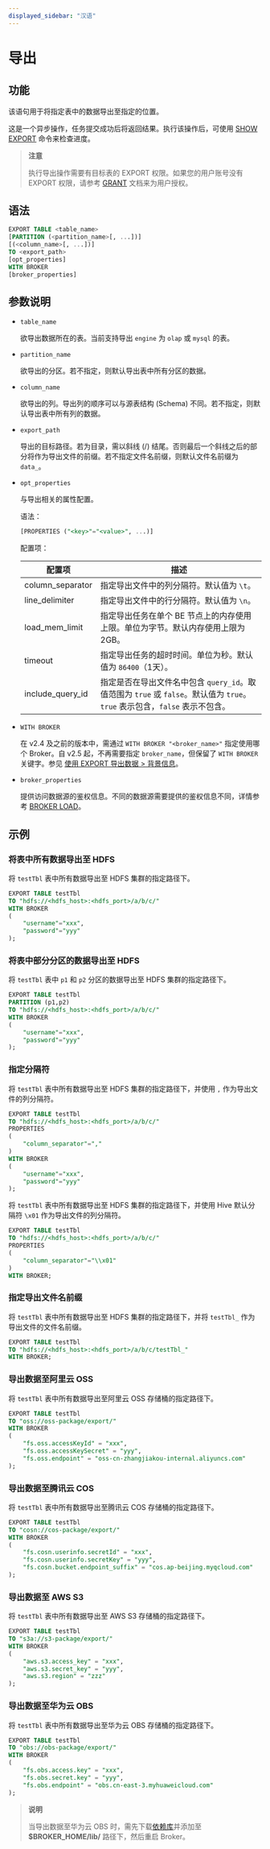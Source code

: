 ```yaml
---
displayed_sidebar: "汉语"
---
```


# 导出

## 功能

该语句用于将指定表中的数据导出至指定的位置。

这是一个异步操作，任务提交成功后将返回结果。执行该操作后，可使用 [SHOW EXPORT](../../../sql-reference/sql-statements/data-manipulation/SHOW_EXPORT.md) 命令来检查进度。

> **注意**
>
> 执行导出操作需要有目标表的 EXPORT 权限。如果您的用户账号没有 EXPORT 权限，请参考 [GRANT](../account-management/GRANT.md) 文档来为用户授权。

## 语法

```sql
EXPORT TABLE <table_name>
[PARTITION (<partition_name>[, ...])]
[(<column_name>[, ...])]
TO <export_path>
[opt_properties]
WITH BROKER
[broker_properties]
```

## 参数说明

- `table_name`

  欲导出数据所在的表。当前支持导出 `engine` 为 `olap` 或 `mysql` 的表。

- `partition_name`

  欲导出的分区。若不指定，则默认导出表中所有分区的数据。

- `column_name`

  欲导出的列。导出列的顺序可以与源表结构 (Schema) 不同。若不指定，则默认导出表中所有列的数据。

- `export_path`

  导出的目标路径。若为目录，需以斜线 (/) 结尾。否则最后一个斜线之后的部分将作为导出文件的前缀。若不指定文件名前缀，则默认文件名前缀为 `data_`。

- `opt_properties`

  与导出相关的属性配置。

  语法：

  ```sql
  [PROPERTIES ("<key>"="<value>", ...)]
  ```

  配置项：

  | **配置项**         | **描述**                                                     |
  | ---------------- | ------------------------------------------------------------ |
  | column_separator | 指定导出文件中的列分隔符。默认值为 `\t`。                       |
  | line_delimiter   | 指定导出文件中的行分隔符。默认值为 `\n`。                       |
  | load_mem_limit   | 指定导出任务在单个 BE 节点上的内存使用上限。单位为字节。默认内存使用上限为 2GB。 |
  | timeout          | 指定导出任务的超时时间。单位为秒。默认值为 `86400`（1天）。  |
  | include_query_id | 指定是否在导出文件名中包含 `query_id`。取值范围为 `true` 或 `false`。默认值为 `true`。`true` 表示包含，`false` 表示不包含。 |

- `WITH BROKER`

  在 v2.4 及之前的版本中，需通过 `WITH BROKER "<broker_name>"` 指定使用哪个 Broker。自 v2.5 起，不再需要指定 `broker_name`，但保留了 `WITH BROKER` 关键字。参见 [使用 EXPORT 导出数据 > 背景信息](../../../unloading/Export.md#背景信息)。

- `broker_properties`

  提供访问数据源的鉴权信息。不同的数据源需要提供的鉴权信息不同，详情参考 [BROKER LOAD](../../../sql-reference/sql-statements/data-manipulation/BROKER_LOAD.md)。

## 示例

### 将表中所有数据导出至 HDFS

将 `testTbl` 表中所有数据导出至 HDFS 集群的指定路径下。

```sql
EXPORT TABLE testTbl 
TO "hdfs://<hdfs_host>:<hdfs_port>/a/b/c/" 
WITH BROKER
(
    "username"="xxx",
    "password"="yyy"
);
```

### 将表中部分分区的数据导出至 HDFS

将 `testTbl` 表中 `p1` 和 `p2` 分区的数据导出至 HDFS 集群的指定路径下。

```sql
EXPORT TABLE testTbl
PARTITION (p1,p2) 
TO "hdfs://<hdfs_host>:<hdfs_port>/a/b/c/" 
WITH BROKER
(
    "username"="xxx",
    "password"="yyy"
);
```

### 指定分隔符

将 `testTbl` 表中所有数据导出至 HDFS 集群的指定路径下，并使用 `,` 作为导出文件的列分隔符。

```sql
EXPORT TABLE testTbl 
TO "hdfs://<hdfs_host>:<hdfs_port>/a/b/c/" 
PROPERTIES
(
    "column_separator"=","
) 
WITH BROKER
(
    "username"="xxx",
    "password"="yyy"
);
```

将 `testTbl` 表中所有数据导出至 HDFS 集群的指定路径下，并使用 Hive 默认分隔符 `\x01` 作为导出文件的列分隔符。

```sql
EXPORT TABLE testTbl 
TO "hdfs://<hdfs_host>:<hdfs_port>/a/b/c/" 
PROPERTIES
(
    "column_separator"="\\x01"
) 
WITH BROKER;
```

### 指定导出文件名前缀

将 `testTbl` 表中所有数据导出至 HDFS 集群的指定路径下，并将 `testTbl_` 作为导出文件的文件名前缀。

```sql
EXPORT TABLE testTbl 
TO "hdfs://<hdfs_host>:<hdfs_port>/a/b/c/testTbl_" 
WITH BROKER;
```

### 导出数据至阿里云 OSS

将 `testTbl` 表中所有数据导出至阿里云 OSS 存储桶的指定路径下。

```sql
EXPORT TABLE testTbl 
TO "oss://oss-package/export/"
WITH BROKER
(
    "fs.oss.accessKeyId" = "xxx",
    "fs.oss.accessKeySecret" = "yyy",
    "fs.oss.endpoint" = "oss-cn-zhangjiakou-internal.aliyuncs.com"
);
```

### 导出数据至腾讯云 COS

将 `testTbl` 表中所有数据导出至腾讯云 COS 存储桶的指定路径下。

```sql
EXPORT TABLE testTbl 
TO "cosn://cos-package/export/"
WITH BROKER
(
    "fs.cosn.userinfo.secretId" = "xxx",
    "fs.cosn.userinfo.secretKey" = "yyy",
    "fs.cosn.bucket.endpoint_suffix" = "cos.ap-beijing.myqcloud.com"
);
```

### 导出数据至 AWS S3

将 `testTbl` 表中所有数据导出至 AWS S3 存储桶的指定路径下。

```sql
EXPORT TABLE testTbl 
TO "s3a://s3-package/export/"
WITH BROKER
(
    "aws.s3.access_key" = "xxx",
    "aws.s3.secret_key" = "yyy",
    "aws.s3.region" = "zzz"
);
```

### 导出数据至华为云 OBS

将 `testTbl` 表中所有数据导出至华为云 OBS 存储桶的指定路径下。

```sql
EXPORT TABLE testTbl 
TO "obs://obs-package/export/"
WITH BROKER
(
    "fs.obs.access.key" = "xxx",
    "fs.obs.secret.key" = "yyy",
    "fs.obs.endpoint" = "obs.cn-east-3.myhuaweicloud.com"
);
```

> **说明**
>
> 当导出数据至华为云 OBS 时，需先下载[依赖库](https://github.com/huaweicloud/obsa-hdfs/releases/download/v45/hadoop-huaweicloud-2.8.3-hw-45.jar)并添加至 **$BROKER_HOME/lib/** 路径下，然后重启 Broker。